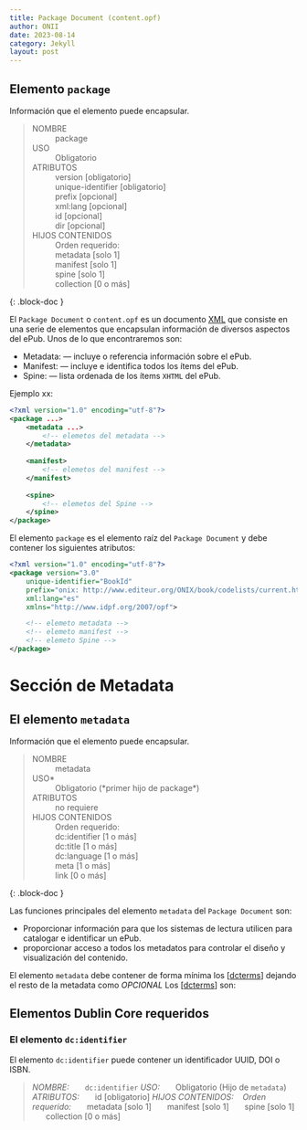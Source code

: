 ```yaml
---
title: Package Document (content.opf)
author: ONII
date: 2023-08-14
category: Jekyll
layout: post
---
```


## Elemento `package`

Información que el elemento puede encapsular.

><dl>
>  	<dt>NOMBRE</dt>
>  		<dd>package</dd>
>	<dt>USO</dt>
>		<dd>Obligatorio</dd>
>	<dt>ATRIBUTOS</dt>
>		<dd>version [obligatorio]</dd>
>		<dd>unique-identifier [obligatorio]</dd>
>		<dd>prefix [opcional]</dd>
>		<dd>xml:lang [opcional]</dd>
>		<dd>id [opcional]</dd>
>		<dd>dir [opcional]</dd>
>	<dt>HIJOS CONTENIDOS</dt>
>  		<dd class="ddNote">Orden requerido:</dd>
>		<dd>metadata [solo 1]</dd>
>		<dd>manifest [solo 1]</dd>
>		<dd>spine [solo 1]</dd>
>		<dd>collection [0 o más]</dd>
></dl>
>
{: .block-doc }

El `Package Document` o `content.opf` es un documento [XML](https://www.w3.org/TR/xml/) que consiste en una serie de elementos que encapsulan información de diversos aspectos del ePub.
Unos de lo que encontraremos son:

 - Metadata: — incluye o referencia información sobre el ePub.
 - Manifest: — incluye e identifica todos los ítems del ePub.
 - Spine: — lista ordenada de los ítems `XHTML` del ePub.

Ejemplo xx:

~~~XML
<?xml version="1.0" encoding="utf-8"?>
<package ...>
	<metadata ...>
		<!-- elemetos del metadata -->
	</metadata>
	
	<manifest>
		<!-- elemetos del manifest -->
	</manifest>
	
	<spine>
		<!-- elemetos del Spine -->
	</spine>
</package>
~~~

El elemento `package` es el elemento raíz del `Package Document` y debe contener los siguientes atributos:

~~~XML
<?xml version="1.0" encoding="utf-8"?>
<package version="3.0" 
	unique-identifier="BookId" 
	prefix="onix: http://www.editeur.org/ONIX/book/codelists/current.html#" 
	xml:lang="es" 
	xmlns="http://www.idpf.org/2007/opf">

	<!-- elemeto metadata -->
	<!-- elemeto manifest -->
	<!-- elemeto Spine -->
</package>
~~~


# Sección de Metadata
## El elemento `metadata`

Información que el elemento puede encapsular.

><dl>
>  	<dt>NOMBRE</dt>
>  		<dd>metadata</dd>
>	<dt>USO*</dt>
>		<dd>Obligatorio (*primer hijo de package*)</dd>
>	<dt>ATRIBUTOS</dt>
>		<dd>no requiere</dd>
>	<dt>HIJOS CONTENIDOS</dt>
>  		<dd class="ddNote">Orden requerido:</dd>
>		<dd>dc:identifier [1 o más]</dd>
>		<dd>dc:title [1 o más]</dd>
>		<dd>dc:language [1 o más]</dd>
>		<dd>meta [1 o más]</dd>
>		<dd>link [0 o más]</dd>
></dl>
>
{: .block-doc }


Las funciones principales del elemento `metadata` del `Package Document` son:
- Proporcionar información para que los sistemas de lectura utilicen para catalogar e identificar un ePub.
- proporcionar acceso a todos los metadatos para controlar el diseño y visualización del contenido.

El elemento `metadata` debe contener de forma mínima los \[[dcterms](https://www.dublincore.org/specifications/dublin-core/dcmi-terms/)\] dejando el resto de la metadata como *OPCIONAL*
Los \[[dcterms](https://www.dublincore.org/specifications/dublin-core/dcmi-terms/)\] son:

## Elementos Dublin Core requeridos
### El elemento `dc:identifier`

El elemento `dc:identifier` puede contener un identificador UUID, DOI o ISBN.

>*NOMBRE:*
 &nbsp; &nbsp; &nbsp; `dc:identifier`
*USO:*
&nbsp; &nbsp; &nbsp; Obligatorio (Hijo de `metadata`)
*ATRIBUTOS:*
&nbsp; &nbsp; &nbsp; id [obligatorio]
*HIJOS CONTENIDOS:*
&nbsp;&nbsp;&nbsp;*Orden requerido:*
&nbsp; &nbsp; &nbsp; metadata [solo 1]
&nbsp; &nbsp; &nbsp; manifest [solo 1]
&nbsp; &nbsp; &nbsp; spine [solo 1]
&nbsp; &nbsp; &nbsp; collection [0 o más]


